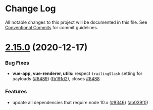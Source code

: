 # Change Log

All notable changes to this project will be documented in this file.
See [Conventional Commits](https://conventionalcommits.org) for commit guidelines.

# [2.15.0](https://github.com/nuxt/nuxt.js/compare/v2.14.12...v2.15.0) (2020-12-17)


### Bug Fixes

* **vue-app, vue-renderer, utils:**  respect `trailingSlash` setting for payloads  ([#8489](https://github.com/nuxt/nuxt.js/issues/8489)) ([fb191d2](https://github.com/nuxt/nuxt.js/commit/fb191d2fbd86a2ddeb5d83ee48f822139cc603c4)), closes [#8488](https://github.com/nuxt/nuxt.js/issues/8488)


### Features

* update all dependencies that require node 10.x ([#8346](https://github.com/nuxt/nuxt.js/issues/8346)) ([ab039f0](https://github.com/nuxt/nuxt.js/commit/ab039f051aa379999a00d7b916b7bbdb9305375b))
